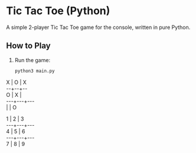 # Tic Tac Toe (Python)

A simple 2-player Tic Tac Toe game for the console, written in pure Python.

## How to Play
1. Run the game:
   ```bash
   python3 main.py
   
 X | O | X <br>
--+--+-- <br>
 O | X |  <br>
---+---+---<br>
   |   | O<br>

 1 | 2 | 3<br>
---+---+---<br>
 4 | 5 | 6<br>
---+---+---<br>
 7 | 8 | 9<br>
